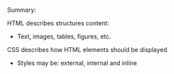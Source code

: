 Summary: 

HTML describes structures content:
  
  - Text, images, tables, figures, etc.

CSS describes how HTML elements should be displayed
  
  - Styles may be: external, internal and inline
